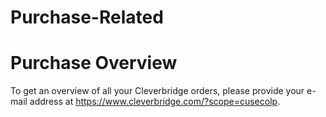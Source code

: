 # Purchase-Related

# Purchase Overview

To get an overview of all your Cleverbridge orders, please provide your
e-mail address at <https://www.cleverbridge.com/?scope=cusecolp>.
